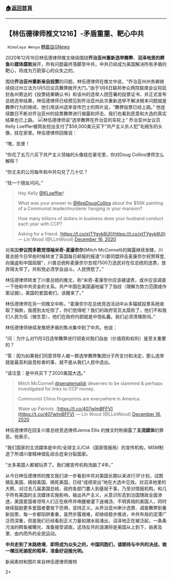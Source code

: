 ###  [:house:返回首頁](https://github.com/ourhimalayas/txt)
---

## 【林伍德律师推文1216】-矛盾重重、靶心中共
` Himalaya Wenya` [轉載自GNews](https://gnews.org/zh-hans/657633/)

2020年12月16日林伍德律师推文继续围绕**乔治亚州重新选举舞弊**、**沼泽地里的鳄鱼**和**媒体腐败**展开，所有问题最终落脚至中共，中共已经成为美国解决所有矛盾的靶心，将成为万箭穿心的众矢之的。

围绕**乔治亚州重新亲自投票**的问题，林伍德律师在推文中说，“乔治亚州州务卿继续绕过州立法为1月5日议员舞弊敞开大门。”由于1月6日联邦参众两院联席会议将启封各州寄达的《投票结果确认书》和该州的选举人团签署的投票证书，并正式宣布总统选举结果，林伍德律师已经预见到乔治亚州此次重新选举不解决根本问题就是舞弊行为的继续，他引用该州选举宣传巴士的照片说，“舞弊投票已经上路。” 他连续数日不断对乔治亚州的投票舞弊进行揭露和抨击，我们也看到民意和大选的真实结果也已上路。
![]()![](https://gnews-media-offload.s3.amazonaws.com/wp-content/uploads/2020/12/16193402/EpXUmyNU0AcJR2L.jpg)林伍德律师说“选举舞弊在乔治亚的车轮上”
乔治亚州女议员Kelly Loeffler被网友挖出支付了$56,000美元买下“共产主义杀人犯”毛贼东的头像，挂在家里。林伍德律师回推说：

“嘿，凯里！

“你花了五万六买下共产主义领袖的头像挂在豪宅里，你对Doug Collins律师怎么解释？

“你丈夫的公司每年和中共勾兑了几十亿？

“找一个朋友问问。”



> Hey Kelly [@KLoeffler](https://twitter.com/KLoeffler?ref_src=twsrc%5Etfw)!
> 
> What was your answer to [@RepDougCollins](https://twitter.com/RepDougCollins?ref_src=twsrc%5Etfw) about the $56K painting of a Communist leader/murderer hanging in your mansion?
> 
> How many billions of dollars in business does your husband conduct each year with CCP?
> 
> Asking for a friend. [https://t.co/xtTYgyk6Ut](https://t.co/xtTYgyk6Ut)
> — Lin Wood (@LLinWood) [December 16, 2020](https://twitter.com/LLinWood/status/1339293637922807809?ref_src=twsrc%5Etfw)



对美国**参议院多数党领袖米奇-麦康奈尔**(Mitch McConnell)的揭露继续发酵，川普总统今日早些时候转发了英国每日邮报的报道“川普同盟抨击麦康奈尔祝贺拜登, 向强盗和中国屈服”，川普总统称麦康奈尔忽视7500万选民对在任总统的选票，放弃得太早了。共和党必须学会战斗。人民愤怒了。”

林伍德律师转发了川普总统的推文，称“米奇-麦康奈尔应该被谴责，或许应该调查一下他和中共资金的关系。共产中国在美国遍地留下了指纹（理解为势力范围或作案证据）。美国的爱国者们，该醒来了。”

林伍德律师在另一则推文中称，“麦康奈尔在总统竞选活动中从多猫腻投票系统收取了捐款，我感到太吃惊了，你们觉得呢？我们的政府官员太腐败了，他们不和我们人民为伍（做生意），他们在政府内部就是中饱私囊。我们必须清理房间。”

林伍德律师继续发推把矛盾的焦点集中到了中共。他说：

“问：为什么对11月3日选举舞弊进行彻查对我们自由（价值观和权利）是至关重要的？

“答：因为如果我们同意领导人被一群选举舞弊集团分子所支付和决定，那么选举就是最高利益竞标者的事，就不是从我们人民中选出。

“请注意：是中共买下了2020美国大选。”



> Mitch McConnell [@senatemajldr](https://twitter.com/senatemajldr?ref_src=twsrc%5Etfw) deserves to be slammed & perhaps investigated for links to CCP money.
> 
> Communist China fingerprints are everywhere in America.
> 
> Wake up Patriots. [https://t.co/407wImBFFV](https://t.co/407wImBFFV)
> — Lin Wood (@LLinWood) [December 16, 2020](https://twitter.com/LLinWood/status/1339278701205180416?ref_src=twsrc%5Etfw)



林伍德律师在回复川普总统竞选律师Jenna Ellis 的推文时称揭露了**主流媒体**的罪恶。他表示，

“我们国家的主流媒体是中共/全球主义/CIA（国家情报局）的宣传机构，MSM制造了所谓川普精神错乱综合症来分裂国家。

“太多美国人都被玩弄了。我们被宣传机构洗脑了4年。”

从今日林伍德律师的推文我们进一步看到中共对美国长期以来进行3F计划，试图搞乱美国、搞弱美国、搞死美国，已经“成绩突出”地在大选中见效。对沼泽地里的大鳄、对过去几届美国总统、政府各部门要人到基层干事，乃至对情报机构，和几乎所有美国的主流媒体实施影响，输出共产主义，从意识形态到治国理政全面渗透，美国爱国者领导人们正在疾呼并唤醒被灌下迷魂汤、不明真相的美国人，同时继续鼓励更多爱国者要放下恐惧，坚持正义。从乔治亚州审计选票、调查舞弊到重新投票，每一步都陷阱重重，虽然步履艰难，却继续稳步推进，中共布局的泥潭广泛而深重，但是我们已经看到正义力量如潮水般涌出，沼泽地正在被泛起，一条条污浊的鳄鱼被曝光、准备接受调查。这场反共的浪潮将是美国从上到下，由表及里、由内而外的全民运动。

**中共走到了末路绝境**，**即将成为众矢之的，中国同胞们，请期待与中共的决战，做一棵压死骆驼的稻草，准备好迎接光明。**

新闻素材和图片来自林伍德律师推特

2+
